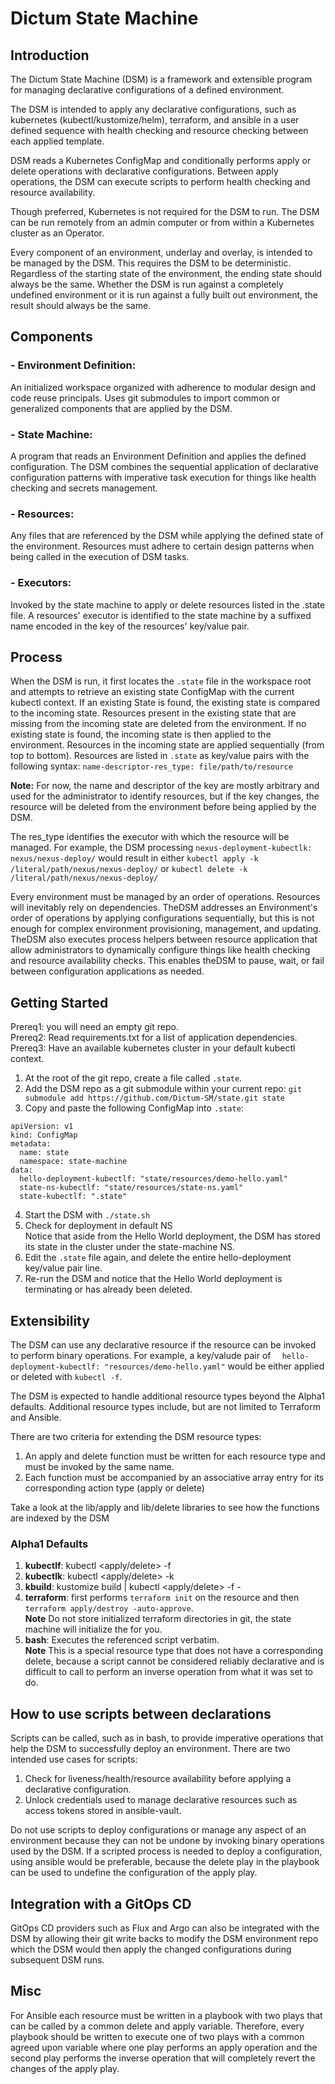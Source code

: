 # Dictum State Machine
## Introduction
The Dictum State Machine (DSM) is a framework and extensible program for managing declarative configurations of a defined environment.

The DSM is intended to apply any declarative configurations, such as kubernetes (kubectl/kustomize/helm), terraform, and ansible in a user defined sequence with health checking and resource checking between each applied template.

DSM reads a Kubernetes ConfigMap and conditionally performs apply or delete operations with declarative configurations. Between apply operations, the DSM can execute scripts to perform health checking and resource availability.

Though preferred, Kubernetes is not required for the DSM to run. The DSM can be run remotely from an admin computer or from within a Kubernetes cluster as an Operator.

Every component of an environment, underlay and overlay, is intended to be managed by the DSM. This requires the DSM to be deterministic. Regardless of the starting state of the environment, the ending state should always be the same. Whether the DSM is run against a completely undefined environment or it is run against a fully built out environment, the result should always be the same.

## Components
### - Environment Definition:  
An initialized workspace organized with adherence to modular design and code reuse principals. Uses git submodules to import common or generalized components that are applied by the DSM.
### - State Machine:  
A program that reads an Environment Definition and applies the defined configuration. The DSM combines the sequential application of declarative configuration patterns with imperative task execution for things like health checking and secrets management.
### - Resources: 
Any files that are referenced by the DSM while applying the defined state of the environment. Resources must adhere to certain design patterns when being called in the execution of DSM tasks.
### - Executors:
Invoked by the state machine to apply or delete resources listed in the .state file. A resources' executor is identified to the state machine by a suffixed name encoded in the key of the  resources' key/value pair.

## Process
When the DSM is run, it first locates the `.state` file in the workspace root and attempts to retrieve an existing state ConfigMap with the current kubectl context. If an existing State is found, the existing state is compared to the incoming state. Resources present in the existing state that are missing from the incoming state are deleted from the environment. If no existing state is found, the incoming state is then applied to the environment. Resources in the incoming state are applied sequentially (from top to bottom). Resources are listed in `.state` as key/value pairs with the following syntax: `name-descriptor-res_type: file/path/to/resource`

**Note:** For now, the name and descriptor of the key are mostly arbitrary and used for the administrator to identify resources, but if the key changes, the resource will be deleted from the environment before being applied by the DSM.  

The res_type identifies the executor with which the resource will be managed.  For example, the DSM processing `nexus-deployment-kubectlk: nexus/nexus-deploy/` would result in either `kubectl apply -k /literal/path/nexus/nexus-deploy/` or `kubectl delete -k /literal/path/nexus/nexus-deploy/`

Every environment must be managed by an order of operations. Resources will inevitably rely on dependencies. TheDSM addresses an Environment's order of operations by applying configurations sequentially, but this is not enough for complex environment provisioning, management, and updating. TheDSM also executes process helpers between resource application that allow administrators to dynamically configure things like health checking and resource availability checks. This enables theDSM to pause, wait, or fail between configuration applications as needed.

## Getting Started

Prereq1: you will need an empty git repo.  
Prereq2: Read requirements.txt for a list of application dependencies.  
Prereq3: Have an available kubernetes cluster in your default kubectl context.

1. At the root of the git repo, create a file called `.state`.
2. Add the DSM repo as a git submodule within your current repo: `git submodule add https://github.com/Dictum-SM/state.git state`  
3. Copy and paste the following ConfigMap into `.state`:
```
apiVersion: v1
kind: ConfigMap
metadata:
  name: state
  namespace: state-machine
data:
  hello-deployment-kubectlf: "state/resources/demo-hello.yaml"
  state-ns-kubectlf: "state/resources/state-ns.yaml"
  state-kubectlf: ".state"

```
4. Start the DSM with  `./state.sh`
5. Check for deployment in default NS  
Notice that aside from the Hello World deployment, the DSM has stored its state in the cluster under the state-machine NS.
6. Edit the `.state` file again, and delete the entire hello-deployment key/value pair line.
7. Re-run the DSM and notice that the Hello World deployment is terminating or has already been deleted.

## Extensibility
The DSM can use any declarative resource if the resource can be invoked to perform binary operations. For example, a key/valude pair of `  hello-deployment-kubectlf: "resources/demo-hello.yaml"` would be either applied or deleted with `kubectl -f`. 

The DSM is expected to handle additional resource types beyond the Alpha1 defaults. Additional resource types include, but are not limited to Terraform and Ansible. 

There are two criteria for extending the DSM resource types:  
1. An apply and delete function must be written for each resource type and must be invoked by the same name.
2. Each function must be accompanied by an associative array entry for its corresponding action type (apply or delete)  

Take a look at the lib/apply and lib/delete libraries to see how the functions are indexed by the DSM
### Alpha1 Defaults
1. **kubectlf**: kubectl <apply/delete> -f  
2. **kubectlk**: kubectl <apply/delete> -k   
3. **kbuild**: kustomize build | kubectl <apply/delete> -f -  
4. **terraform**: first performs `terraform init` on the resource and then `terraform apply/destroy -auto-approve`.  
 **Note** Do not store initialized terraform directories in git, the state machine will initialize the for you.  
5. **bash**: Executes the referenced script verbatim.  
**Note** This is a special resource type that does not have a corresponding delete, because a script cannot be considered reliably declarative and is difficult to call to perform an inverse operation from what it was set to do.

## How to use scripts between declarations
Scripts can be called, such as in bash, to provide imperative operations that help the DSM to successfully deploy an environment. There are two intended use cases for scripts:  
1. Check for liveness/health/resource availability before applying a declarative configuration.  
2. Unlock credentials used to manage declarative resources such as access tokens stored in ansible-vault.  

Do not use scripts to deploy configurations or manage any aspect of an environment because they can not be undone by invoking binary operations used by the DSM. If a scripted process is needed to deploy a configuration, using ansible would be preferable, because the delete play in the playbook can be used to undefine the configuration of the apply play.

## Integration with a GitOps CD

GitOps CD providers such as Flux and Argo can also be integrated with the DSM by allowing their git write backs to modify the DSM environment repo which the DSM would then apply the changed configurations during subsequent DSM runs.


## Misc
For Ansible each resource must be written in a playbook with two plays that can be called by a common delete and apply variable. Therefore, every playbook should be written to execute one of two plays with a common agreed upon variable where one play performs an apply operation and the second play performs the inverse operation that will completely revert the changes of the apply play.
